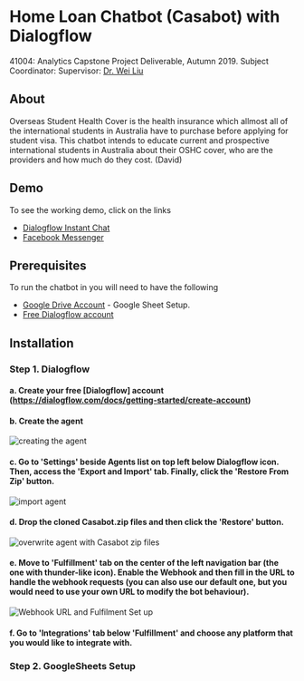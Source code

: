 # Home Loan Chatbot (Casabot) with Dialogflow

41004: Analytics Capstone Project Deliverable, Autumn 2019.
Subject Coordinator: Supervisor: 
[Dr. Wei Liu](https://www.uts.edu.au/staff/wei.liu)

## About

Overseas Student Health Cover is the health insurance which allmost all of the international students in Australia have to purchase before applying for student visa. 
This chatbot intends to educate current and prospective international students in Australia about their OSHC cover, who are the providers and how much do they cost. 
(David)

## Demo
To see the working demo, click on the links
- <a href="https://bot.dialogflow.com/CasaBot" target="_blank">Dialogflow Instant Chat</a>
- <a href="m.me/400454180513269" target="_blank">Facebook Messenger</a>

## Prerequisites

To run the chatbot in you will need to have the following

 - [Google Drive Account](https://drive.google.com/drive/u/0/) - Google Sheet Setup.
 - [Free Dialogflow account](https://console.dialogflow.com)

## Installation

###  Step 1. Dialogflow

#### a. Create your free [Dialogflow] account (https://dialogflow.com/docs/getting-started/create-account)
#### b. Create the agent
![creating the agent](https://imgur.com/a/UATj2Tc)

#### c. Go to 'Settings' beside Agents list on top left below Dialogflow icon. Then, access the 'Export and Import' tab. Finally, click the 'Restore From Zip' button.
![import agent](https://imgur.com/a/518Hcf2)

#### d. Drop the cloned Casabot.zip files and then click the 'Restore' button.
![overwrite agent with Casabot zip files](https://imgur.com/a/Ww1qyg8)

#### e. Move to 'Fulfillment' tab on the center of the left navigation bar (the one with thunder-like icon). Enable the Webhook and then fill in the URL to handle the webhook requests (you can also use our default one, but you would need to use your own URL to modify the bot behaviour). 
![Webhook URL and Fulfilment Set up](https://imgur.com/a/FtGUp4X)

#### f. Go to 'Integrations' tab below 'Fulfillment' and choose any platform that you would like to integrate with.

### Step 2. GoogleSheets Setup 
